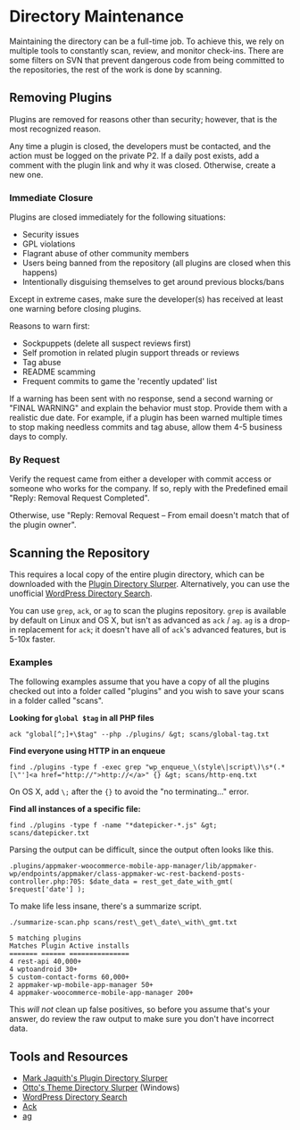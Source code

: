 # Directory Maintenance

Maintaining the directory can be a full-time job. To achieve this, we rely on multiple tools to constantly scan, review, and monitor check-ins. There are some filters on SVN that prevent dangerous code from being committed to the repositories, the rest of the work is done by scanning.

## Removing Plugins

Plugins are removed for reasons other than security; however, that is the most recognized reason.

Any time a plugin is closed, the developers must be contacted, and the action must be logged on the private P2. If a daily post exists, add a comment with the plugin link and why it was closed. Otherwise, create a new one.

### Immediate Closure

Plugins are closed immediately for the following situations:

- Security issues
- GPL violations
- Flagrant abuse of other community members
- Users being banned from the repository (all plugins are closed when this happens)
- Intentionally disguising themselves to get around previous blocks/bans

Except in extreme cases, make sure the developer(s) has received at least one warning before closing plugins.

Reasons to warn first:

- Sockpuppets (delete all suspect reviews first)
- Self promotion in related plugin support threads or reviews
- Tag abuse
- README scamming
- Frequent commits to game the 'recently updated' list

If a warning has been sent with no response, send a second warning or "FINAL WARNING" and explain the behavior must stop. Provide them with a realistic due date. For example, if a plugin has been warned multiple times to stop making needless commits and tag abuse, allow them 4-5 business days to comply.

### By Request

Verify the request came from either a developer with commit access or someone who works for the company. If so, reply with the Predefined email "Reply: Removal Request Completed".

Otherwise, use "Reply: Removal Request – From email doesn't match that of the plugin owner".

## Scanning the Repository

This requires a local copy of the entire plugin directory, which can be downloaded with the [Plugin Directory Slurper](https://github.com/markjaquith/WordPress-Plugin-Directory-Slurper). Alternatively, you can use the unofficial [WordPress Directory Search](https://wpdirectory.net/).

You can use `grep`, `ack`, or `ag` to scan the plugins repository. `grep` is available by default on Linux and OS X, but isn't as advanced as `ack` / `ag`. `ag` is a drop-in replacement for `ack`; it doesn't have all of `ack`'s advanced features, but is 5-10x faster.

### Examples

The following examples assume that you have a copy of all the plugins checked out into a folder called "plugins" and you wish to save your scans in a folder called "scans".

**Looking for `global $tag` in all PHP files**

```
ack "global[^;]+\$tag" --php ./plugins/ &gt; scans/global-tag.txt
```

**Find everyone using HTTP in an enqueue**

```
find ./plugins -type f -exec grep "wp_enqueue_\(style\|script\)\s*(.*[\"']<a href="http://">http://</a>" {} &gt; scans/http-enq.txt
```
On OS X, add `\;` after the `{}` to avoid the "no terminating..." error.

**Find all instances of a specific file:**

```
find ./plugins -type f -name "*datepicker-*.js" &gt; scans/datepicker.txt
```

Parsing the output can be difficult, since the output often looks like this.

```
.plugins/appmaker-woocommerce-mobile-app-manager/lib/appmaker-wp/endpoints/appmaker/class-appmaker-wc-rest-backend-posts-controller.php:705: $date_data = rest_get_date_with_gmt( $request['date'] );
```

To make life less insane, there's a summarize script.

```
./summarize-scan.php scans/rest\_get\_date\_with\_gmt.txt
```

```
5 matching plugins
Matches Plugin Active installs
======= ====== ===============
4 rest-api 40,000+
4 wptoandroid 30+
5 custom-contact-forms 60,000+
2 appmaker-wp-mobile-app-manager 50+
4 appmaker-woocommerce-mobile-app-manager 200+
```

This _will not_ clean up false positives, so before you assume that's your answer, do review the raw output to make sure you don't have incorrect data.

## Tools and Resources

- [Mark Jaquith's Plugin Directory Slurper](https://github.com/markjaquith/WordPress-Plugin-Directory-Slurper)
- [Otto's Theme Directory Slurper](https://github.com/Otto42/WordPress-Theme-Directory-Slurper/) (Windows)
- [WordPress Directory Search](https://wpdirectory.net/)
- [Ack](https://beyondgrep.com/)
- [ag](https://geoff.greer.fm/ag/)